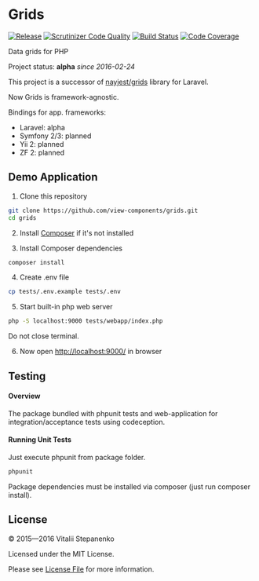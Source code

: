 # Grids

[![Release](https://img.shields.io/packagist/v/view-components/view-components.svg)](https://packagist.org/packages/view-components/grids)
[![Scrutinizer Code Quality](https://scrutinizer-ci.com/g/view-components/grids/badges/quality-score.png?b=master)](https://scrutinizer-ci.com/g/view-components/grids/?branch=master)
[![Build Status](https://travis-ci.org/view-components/grids.svg?branch=master)](https://travis-ci.org/view-components/grids)
[![Code Coverage](https://scrutinizer-ci.com/g/view-components/grids/badges/coverage.png?b=master)](https://scrutinizer-ci.com/g/view-components/grids/?branch=master)


Data grids for PHP

Project status: **alpha** *since 2016-02-24*

This project is a successor of [nayjest/grids](https://github.com/Nayjest/Grids) library for Laravel.

Now Grids is framework-agnostic.

Bindings for app. frameworks:
* Laravel: alpha
* Symfony 2/3: planned
* Yii 2: planned
* ZF 2: planned

## Demo Application

1) Clone this repository
```bash
git clone https://github.com/view-components/grids.git
cd grids
```
2) Install [Composer](https://getcomposer.org/) if it's not installed

3) Install Composer dependencies
 ```bash
 composer install
 ```

4) Create .env file
```bash
cp tests/.env.example tests/.env

```
5)  Start built-in php web server
```bash
php -S localhost:9000 tests/webapp/index.php
```
Do not close terminal.

6) Now open [http://localhost:9000/](http://localhost:9000/) in browser

## Testing

#### Overview

The package bundled with phpunit tests and web-application for integration/acceptance tests using codeception.

#### Running Unit Tests

Just execute phpunit from package folder.

```bash
phpunit
```
Package dependencies must be installed via composer (just run composer install).


## License

© 2015—2016 Vitalii Stepanenko

Licensed under the MIT License.

Please see [License File](LICENSE) for more information.
